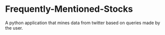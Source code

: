 # Frequently-Mentioned-Stocks


A python application that mines data from twitter based on queries made by the user.
